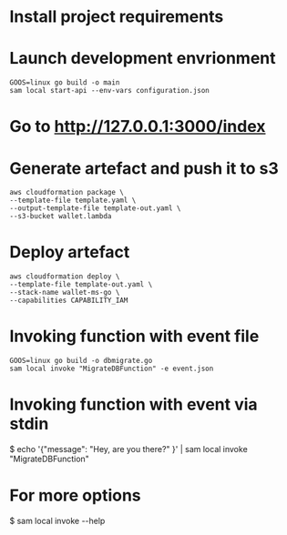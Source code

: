 # Install project requirements


# Launch development envrionment

```
GOOS=linux go build -o main
sam local start-api --env-vars configuration.json
```

# Go to http://127.0.0.1:3000/index

# Generate artefact and push it to s3

````
aws cloudformation package \
--template-file template.yaml \
--output-template-file template-out.yaml \
--s3-bucket wallet.lambda
````

# Deploy artefact

````
aws cloudformation deploy \
--template-file template-out.yaml \
--stack-name wallet-ms-go \
--capabilities CAPABILITY_IAM
````

# Invoking function with event file
```
GOOS=linux go build -o dbmigrate.go
sam local invoke "MigrateDBFunction" -e event.json
 ```

# Invoking function with event via stdin
$ echo '{"message": "Hey, are you there?" }' | sam local invoke "MigrateDBFunction"

# For more options
$ sam local invoke --help